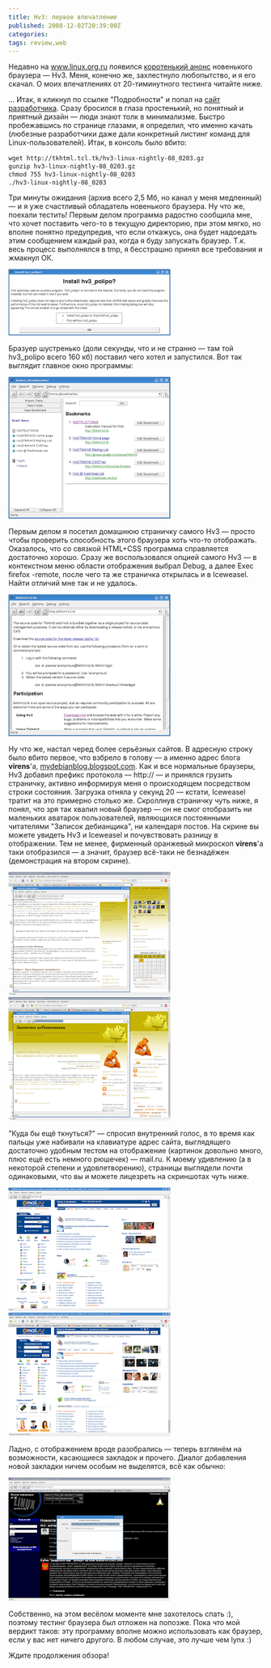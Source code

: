 ```yaml
---
title: Hv3: первое впечатление
published: 2008-12-02T20:39:00Z
categories: 
tags: review,web
---
```


Недавно на <a href="http://www.blogger.com/www.linux.org.ru" target="_blank">www.linux.org.ru</a> появился <a href="http://www.linux.org.ru/view-message.jsp?msgid=3299226" target="_blank">коротенький анонс</a> новенького браузера — Hv3. Меня, конечно же, захлестнуло любопытство, и я его скачал. О моих впечатлениях от 20-тиминутного тестинга читайте ниже.

... Итак, я кликнул по ссылке "Подробности" и попал на <a href="http://tkhtml.tcl.tk/hv3.html" target="_blank">сайт разработчика</a>. Сразу бросился в глаза простенький, но понятный и приятный дизайн — люди знают толк в минимализме. Быстро пробежавшись по странице глазами, я определил, что именно качать (любезные разработчики даже дали конкретный листинг команд для Linux-пользователей). Итак, в консоль было вбито:
```
wget http://tkhtml.tcl.tk/hv3-linux-nightly-08_0203.gz
gunzip hv3-linux-nightly-08_0203.gz
chmod 755 hv3-linux-nightly-08_0203
./hv3-linux-nightly-08_0203
```
Три минуты ожидания (архив всего 2,5 Мб, но канал у меня медленный) — и я уже счастливый обладатель новенького браузера. Ну что же, поехали тестить!
Первым делом программа радостно сообщила мне, что хочет поставить чего-то в текущую директорию, при этом мягко, но вполне понятно предупредив, что если откажусь, она будет надоедать этим сообщением каждый раз, когда я буду запускать браузер. Т.к. весь процесс выполнялся в tmp, я бесстрашно принял все требования и жмакнул ОК.

<div class="center">
<a href="/images/00. Install hv3_polipo request.png">
<img src="/images/00. Install hv3_polipo request-thumbnail.png"
    width="320px" height="131px"
    alt="Запрос Hv3 на установку hv3_polite"
    class="fullscreen" />
</a>
</div>

Бразуер шустренько (доли секунды, что и не странно — там той hv3_polipo всего 160 кб) поставил чего хотел и запустился. Вот так выглядит главное окно программы:

<div class="center">
<a href="/images/01. Hv3 main window.png">
<img src="/images/01. Hv3 main window-thumbnail.png"
    width="320px" height="280px"
    alt="Главное окно программы"
    class="fullscreen" />
</a>
</div>

Первым делом я посетил домашнюю страничку самого Hv3 — просто чтобы проверить способность этого браузера хоть что-то отображать. Оказалось, что со связкой HTML+CSS программа справляется достаточно хорошо. Сразу же воспользовался опцией самого Hv3 — в контекстном меню области отображения выбрал Debug, а далее Exec firefox -remote, после чего та же страничка открылась и в Iceweasel. Найти отличий мне так и не удалось.

<div class="center">
<a href="/images/02. Hv3' homepage - view in Hv3.png">
<img src="/images/02. Hv3' homepage - view in Hv3-thumbnail.png"
    width="320px" height="280px"
    alt="Домашняя страничка Hv3, открытая в самом Hv3"
    class="fullscreen" />
</a>
</div>

Ну что же, настал черед более серьёзных сайтов. В адресную строку было вбито первое, что взбрело в голову — а именно адрес блога <b>virens</b>'а, <a href="http://mydebianblog.blogspot.com/">mydebianblog.blogspot.com</a>. Как и все нормальные браузеры, Hv3 добавил префикс протокола — http:// — и принялся грузить страничку, активно информируя меня о происходящем посредством строки состояния.
Загрузка отняла у секунд 20 — кстати, Iceweasel тратит на это примерно столько же.
Скроллнув страничку чуть ниже, я понял, что зря так хвалил новый браузер — он не смог отобразить ни маленьких аватарок пользователей, являющихся постоянными читателями "Записок дебианщика", ни календаря постов. На скрине вы можете увидеть Hv3 и Iceweasel и почувствовать разницу в отображении. Тем не менее, фирменный оранжевый микроскоп <b>virens</b>'а таки отобразился — а значит, браузер всё-таки не безнадёжен (демонстрация на втором скрине).

<div class="center">
<a href="/images/03. Differences in views.png">
<img src="/images/03. Differences in views-thumbnail.png"
    width="320px" height="244px"
    alt="Разница в отображении блога virens'а"
    class="fullscreen" />
</a>
</div>

<div class="center">
<a href="/images/04. Differences in views - 2.png">
<img src="/images/04. Differences in views - 2-thumbnail.png"
    width="320px" height="244px"
    alt="Разница в отображении блога virens'а - 2"
    class="fullscreen" />
</a>
</div>

"Куда бы ещё ткнуться?" — спросил внутренний голос, в то время как пальцы уже набивали на клавиатуре адрес сайта, выглядящего достаточно удобным тестом на отображение (картинок довольно много, плюс ещё есть немного рюшечек) — mail.ru.
К моему удивлению (а в некоторой степени и удовлетворению), страницы выглядели почти одинаковыми, что вы и можете лицезреть на скриншотах чуть ниже.

<div class="center">
<a href="/images/06. Mail.ru in Hv3.png">
<img src="/images/06. Mail.ru in Hv3-thumbnail.png"
    width="320px" height="244px"
    alt="Mail.ru in Hv3"
    class="fullscreen" />
</a>
</div>

<div class="center">
<a href="/images/05. Mail.ru in Iceweasel.png">
<img src="/images/05. Mail.ru in Iceweasel-thumbnail.png"
    width="320px" height="244px"
    alt="Mail.ru in Iceweasel"
    class="fullscreen" />
</a>
</div>

Ладно, с отображением вроде разобрались — теперь взглянём на возможности, касающиеся закладок и прочего.
Диалог добавления новой закладки ничем особым не выделятся, всё как обычно:

<div class="center">
<a href="/images/07. Creating new bookmark.png">
<img src="/images/07. Creating new bookmark-thumbnail.png"
    width="320px" height="244px"
    alt="Bookmarks in Hv3"
    class="fullscreen" />
</a>
</div>

Собственно, на этом весёлом моменте мне захотелось спать :), поэтому тестинг браузера был отложен на попозже. Пока что мой вердикт таков: эту программу вполне можно использовать как браузер, если у вас нет ничего другого. В любом случае, это лучше чем lynx :)

Ждите продолжения обзора!
